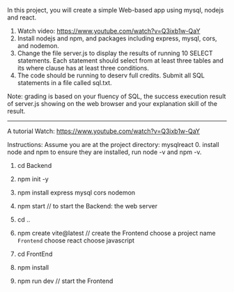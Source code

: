 In this project, you will create a simple Web-based app using mysql, nodejs and react. 

1. Watch video: https://www.youtube.com/watch?v=Q3ixb1w-QaY
2. Install nodejs and npm, and packages including express, mysql, cors, and nodemon.
3. Change the file server.js to display the results of running 10 SELECT statements. Each statement should select from at least three tables and its where clause has at least three conditions.  
4. The code should be running to deserv full credits. Submit all SQL statements in a file called sql.txt. 

Note: grading is based on your fluency of SQL, the success execution result of server.js showing on the web browser and your explanation skill of the result. 

-------------------------------------------------------------------------------------------

A tutorial
Watch: https://www.youtube.com/watch?v=Q3ixb1w-QaY

Instructions: 
Assume you are at the project directory: mysqlreact
0. install node and npm to ensure they are installed, run node -v and npm -v. 
1. cd Backend
2. npm init -y 
3. npm install express mysql cors nodemon
4. npm start // to start the Backend: the web server
5. cd ..
6. npm create vite@latest     // create the Frontend
  choose a project name `Frontend`
  choose react
  choose javascript

7. cd FrontEnd
8. npm install
9. npm run dev // start the Frontend


